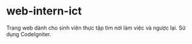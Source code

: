 web-intern-ict
==============

Trang web dành cho sinh viên thực tập tìm nơi làm việc và ngược lại. Sử dụng CodeIgniter.